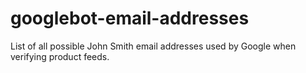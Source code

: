 # googlebot-email-addresses
List of all possible John Smith email addresses used by Google when verifying product feeds.
